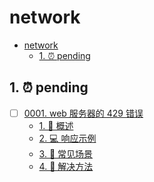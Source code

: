 # network

<!-- region:toc -->

- [network](#network)
  - [1. ⏰ pending](#1--pending)

<!-- endregion:toc -->

## 1. ⏰ pending


- [ ] [0001. web 服务器的 429 错误](https://github.com/Tdahuyou/TNotes.network/tree/main/notes/0001.%20web%20%E6%9C%8D%E5%8A%A1%E5%99%A8%E7%9A%84%20429%20%E9%94%99%E8%AF%AF/README.md)
  - [1. 📝 概述](https://github.com/Tdahuyou/TNotes.network/tree/main/notes/0001.%20web%20%E6%9C%8D%E5%8A%A1%E5%99%A8%E7%9A%84%20429%20%E9%94%99%E8%AF%AF/README.md#1--概述)
  - [2. 💻 响应示例](https://github.com/Tdahuyou/TNotes.network/tree/main/notes/0001.%20web%20%E6%9C%8D%E5%8A%A1%E5%99%A8%E7%9A%84%20429%20%E9%94%99%E8%AF%AF/README.md#2--响应示例)
  - [3. 📒 常见场景](https://github.com/Tdahuyou/TNotes.network/tree/main/notes/0001.%20web%20%E6%9C%8D%E5%8A%A1%E5%99%A8%E7%9A%84%20429%20%E9%94%99%E8%AF%AF/README.md#3--常见场景)
  - [4. 📒 解决方法](https://github.com/Tdahuyou/TNotes.network/tree/main/notes/0001.%20web%20%E6%9C%8D%E5%8A%A1%E5%99%A8%E7%9A%84%20429%20%E9%94%99%E8%AF%AF/README.md#4--解决方法)
